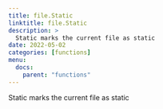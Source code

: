 ```yaml
---
title: file.Static
linktitle: file.Static
description: >
  Static marks the current file as static
date: 2022-05-02
categories: [functions]
menu:
  docs:
    parent: "functions"
---
```


Static marks the current file as static
